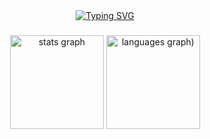 <div align="center"><a href="https://git.io/typing-svg"><img src="https://readme-typing-svg.herokuapp.com?font=Fira+Code&pause=1000&width=435&lines=Ola%2C+a+todos;Sou+o+Rodrigo" alt="Typing SVG" /></a></div>

###

<div align="center">
<img src="https://github-readme-stats.vercel.app/api?username=RodrigoFreitasF&hide_title=false&hide_rank=false&show_icons=true&include_all_commits=true&count_private=true&disable_animations=false&theme=radical&locale=en&hide_border=false" height="150" alt="stats graph" />

  <img src="https://github-readme-stats.vercel.app/api/top-langs/?username=RodrigoFreitasF&locale=en&hide_title=false&layout=compact&card_width=320&langs_count=5&theme=prussian&hide_border=false" height="150" alt="languages graph)"/>
</div>
